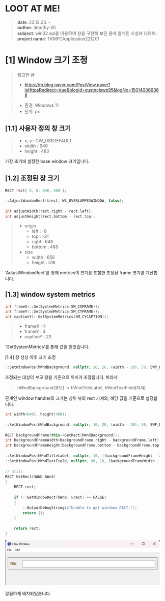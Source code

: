# LOOT AT ME!

> **date**: 22.12.20. - <br>
> **author**: timothy-20 <br>
> **subject**: win32 api를 이용하여 창을 구현해 보던 중에 알게된 사실에 대하여.<br>
> **project name**: TKMFCApplication221201

[1] Window 크기 조정
===
> 참고한 글:
> - https://m.blog.naver.com/PostView.naver?isHttpsRedirect=true&blogId=gustncjswp95&logNo=150140369368

> - 환경: Windows 11
> - 단위: px

[1.1] 사용자 정의 창 크기
---
>    - x, y : CW_USEDEFAULT
>    - width : 640
>    - height : 480

가장 초기에 설정한 base window 크기입니다.  

[1.2] 조정된 창 크기
---
```c++
RECT rect{ 0, 0, 640, 480 };

::AdjustWindowRect(&rect, WS_OVERLAPPEDWINDOW, false);

int adjustWidth(rect.right - rect.left);
int adjustHeight(rect.bottom - rect.top);
```
> - origin
>   - left : -8
>   - top : -31
>   - right : 648
>   - bottom : 488
> - size
>   - width : 656
>   - height : 519

'AdjustWindowRect'를 통해 metrics의 크기를 포함한 조정된 frame 크기를 계산합니다.

[1.3] window system metrics
---
```c++
int frameX(::GetSystemMetrics(SM_CXFRAME));
int frameY(::GetSystemMetrics(SM_CYFRAME));
int captionY(::GetSystemMetrics(SM_CYCAPTION));
```
>    - frameX : 4
>    - frameY : 4
>    - captionY : 23

'GetSystemMetrics'를 통해 값을 얻었습니다.

[1.4] 창 생성 이후 크기 조정
```c++
::SetWindowPos(hWndBackground, nullptr, 10, 20, (width - 20), 50, SWP_DRAWFRAME);
```
조정되는 대상의 부모 창을 기준으로 위치가 조정됩니다. 따라서 

> hWndBackground(부모) -> hWndTitleLabel, hWndTextField(자식) 

관계인 window handler의 크기는 상위 뷰의 rect 가져와, 해당 값을 기준으로 설정합니다.

```c++
int width(640), height(480);
		
::SetWindowPos(hWndBackground, nullptr, 10, 20, (width - 20), 50, SWP_DRAWFRAME);

RECT backgroundFrame(this->GetRect(hWndBackground));
int backgroundFrameWidth(backgroundFrame.right - backgroundFrame.left);
int backgroundFrameHeight(backgroundFrame.bottom - backgroundFrame.top);

::SetWindowPos(hWndTitleLabel, nullptr, 10, ((backgroundFrameHeight - 20) * 0.5), 50, 20, SWP_DRAWFRAME);
::SetWindowPos(hWndTextField, nullptr, 60, 10, (backgroundFrameWidth - 70), (backgroundFrameHeight - 20), SWP_DRAWFRAME);

// utils
RECT GetRect(HWND hWnd)
{
    RECT rect;
    
    if (::GetWindowRect(hWnd, &rect) == FALSE)
    {
        ::OutputDebugString(L"Unable to get windows RECT.");
        return {};
    }
    
    return rect;
}
```
<img src="public/result-screenshot/22_12_20_/screenshot-221220-01.png">

깔끔하게 배치되었습니다.